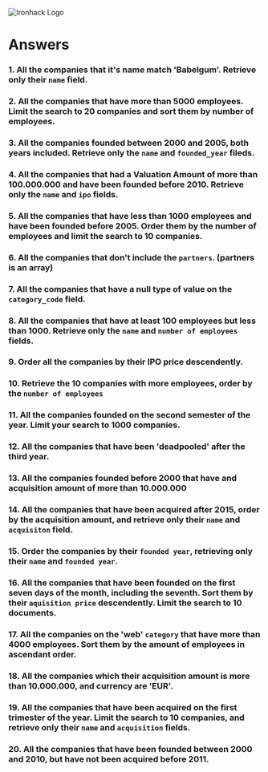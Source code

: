 ![Ironhack Logo](https://i.imgur.com/1QgrNNw.png)

# Answers

### 1. All the companies that it's name match 'Babelgum'. Retrieve only their `name` field.

<!-- db.companies.find( {name:'Babelgum'}, {_id:0,name:1} ) -->

### 2. All the companies that have more than 5000 employees. Limit the search to 20 companies and sort them by **number of employees**.

<!-- db.companies.find({number_of_employees:{$gt:5000}}).limit(20).sort({number_of_employees:1}) -->

### 3. All the companies founded between 2000 and 2005, both years included. Retrieve only the `name` and `founded_year` fileds.

<!--  db.companies.find({ $and: [{founded_year:{$gte:2000}},{founded_year:{ $lte:2005}}]},{_id:0,name:1,founded_year:1}) -->

### 4. All the companies that had a Valuation Amount of more than 100.000.000 and have been founded before 2010. Retrieve only the `name` and `ipo` fields.

<!-- db.companies.find({ $and:[{"ipo.valuation_amount":{$gt:100000000}},{founded_year:{$lt:2010}}]},{_id:0,name:1,ipo:1}) -->

### 5. All the companies that have less than 1000 employees and have been founded before 2005. Order them by the number of employees and limit the search to 10 companies.

<!-- db.companies.find({ $and: [{number_of_employees:{ $lt:1000}},{founded_year:{ $lt:2005}}]}).limit(10).sort({number_of_employees:1}) -->

### 6. All the companies that don't include the `partners`. (partners is an array)

<!-- db.companies.find({partners:[]}) -->

### 7. All the companies that have a null type of value on the `category_code` field.

<!-- db.companies.find({category_code:null}) -->

### 8. All the companies that have at least 100 employees but less than 1000. Retrieve only the `name` and `number of employees` fields.

<!--db.companies.find({ $and: [{number_of_employees:{ $gte:100 }},{number_of_employees:{$lte:1000}}]},{_id:0,name:1,number_of_employees:1}) -->

### 9. Order all the companies by their IPO price descendently.

<!--  db.companies.find({ipo:{$ne:null}},{_id:0,ipo:1}).sort({ipo:1}) -->

### 10. Retrieve the 10 companies with more employees, order by the `number of employees`

<!-- db.companies.find().sort({number_of_employees:-1}).limit(10) -->

### 11. All the companies founded on the second semester of the year. Limit your search to 1000 companies.

<!--  -->

### 12. All the companies that have been 'deadpooled' after the third year.

<!-- Your Code Goes Here -->

### 13. All the companies founded before 2000 that have and acquisition amount of more than 10.000.000

<!-- Your Code Goes Here -->

### 14. All the companies that have been acquired after 2015, order by the acquisition amount, and retrieve only their `name` and `acquisiton` field.

<!-- Your Code Goes Here -->

### 15. Order the companies by their `founded year`, retrieving only their `name` and `founded year`.

<!-- Your Code Goes Here -->

### 16. All the companies that have been founded on the first seven days of the month, including the seventh. Sort them by their `aquisition price` descendently. Limit the search to 10 documents.

<!-- Your Code Goes Here -->

### 17. All the companies on the 'web' `category` that have more than 4000 employees. Sort them by the amount of employees in ascendant order.

<!-- Your Code Goes Here -->

### 18. All the companies which their acquisition amount is more than 10.000.000, and currency are 'EUR'.

<!-- Your Code Goes Here -->

### 19. All the companies that have been acquired on the first trimester of the year. Limit the search to 10 companies, and retrieve only their `name` and `acquisition` fields.

<!-- Your Code Goes Here -->

### 20. All the companies that have been founded between 2000 and 2010, but have not been acquired before 2011.

<!-- Your Code Goes Here -->
